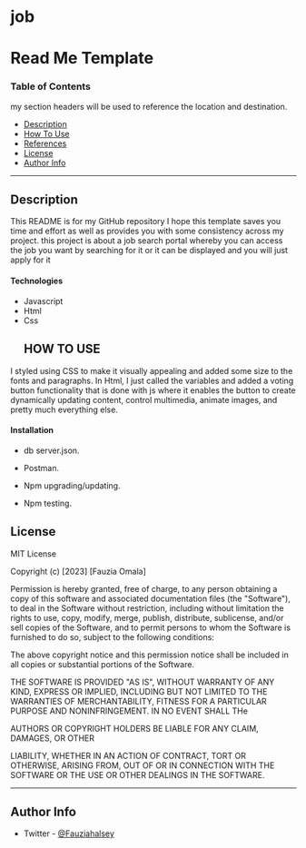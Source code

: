 # job
# Read Me Template


### Table of Contents

my  section headers will be used to reference the location and destination.




- [Description](#description)
- [How To Use](#how-to-use)
- [References](#references)
- [License](#license)
- [Author Info](#author-info)

---

## Description

This README is for my GitHub repository I hope this template saves you time and effort as well as provides you with some consistency across my project.
this project is about a job search portal whereby you can access the job you want by searching for it or it can be displayed and you will just apply for it

#### Technologies


- Javascript
- Html
- Css
  ## HOW TO USE
I styled using CSS to make it visually appealing and added some size to the fonts and paragraphs.
In Html, I just called the variables and added a voting button functionality that is done with js where
it enables the button to create dynamically updating content, control multimedia, animate images, and pretty much everything else.



#### Installation

- db server.json.

- Postman.
  
- Npm upgrading/updating.

- Npm testing.


## License

MIT License

Copyright (c) [2023] [Fauzia Omala]

Permission is hereby granted, free of charge, to any person obtaining a copy
of this software and associated documentation files (the "Software"), to deal
in the Software without restriction, including without limitation the rights
to use, copy, modify, merge, publish, distribute, sublicense, and/or sell
copies of the Software, and to permit persons to whom the Software is
furnished to do so, subject to the following conditions:

The above copyright notice and this permission notice shall be included in all
copies or substantial portions of the Software.

THE SOFTWARE IS PROVIDED "AS IS", WITHOUT WARRANTY OF ANY KIND, EXPRESS OR
IMPLIED, INCLUDING BUT NOT LIMITED TO THE WARRANTIES OF MERCHANTABILITY,
FITNESS FOR A PARTICULAR PURPOSE AND NONINFRINGEMENT. IN NO EVENT SHALL THe

AUTHORS OR COPYRIGHT HOLDERS BE LIABLE FOR ANY CLAIM, DAMAGES, OR OTHER

LIABILITY, WHETHER IN AN ACTION OF CONTRACT, TORT OR OTHERWISE, ARISING FROM,
OUT OF OR IN CONNECTION WITH THE SOFTWARE OR THE USE OR OTHER DEALINGS IN THE
SOFTWARE.



---

## Author Info

- Twitter - [@Fauziahalsey](https://twitter.com/home)


